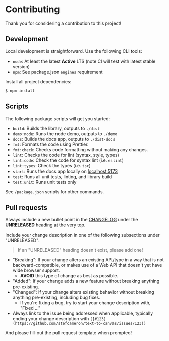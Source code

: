 # Contributing

Thank you for considering a contribution to this project!

## Development

Local development is straightforward. Use the following CLI tools:

*   `node`: At least the latest __Active__ LTS (note CI will test with latest stable version)
*   `npm`: See package.json `engines` requirement

Install all project dependencies:

```bash
$ npm install
```

## Scripts

The following package scripts will get you started:

*   `build`: Builds the library, outputs to `./dist`
*   `demo:node`: Runs the node demo, outputs to `./demo`
*   `docs`: Builds the docs app, outputs to `./dist-docs`
*   `fmt`: Formats the code using Prettier.
*   `fmt:check`: Checks code formatting without making any changes.
*   `lint`: Checks the code for lint (syntax, style, types)
*   `lint:code`: Check the code for syntax lint (i.e. `eslint`)
*   `lint:types`: Check the types (i.e. `tsc`)
*   `start`: Runs the docs app locally on [localhost:5173](http://localhost:5173/)
*   `test`: Runs all unit tests, linting, and library build
*   `test:unit`: Runs unit tests only

See `/package.json` scripts for other commands.

## Pull requests

Always include a new bullet point in the [CHANGELOG](./CHANGELOG.md) under the __UNRELEASED__ heading at the very top.

Include your change description in one of the following subsections under "UNRELEASED":

> If an "UNRELEASED" heading doesn't exist, please add one!

-   "Breaking": If your change alters an existing API/type in a way that is not backward-compatible, or makes use of a Web API that doesn't yet have wide browser support.
    -   __AVOID__ this type of change as best as possible.
-   "Added": If your change adds a new feature without breaking anything pre-existing.
-   "Changed": If your change alters existing behavior without breaking anything pre-existing, including bug fixes.
    -   If you're fixing a bug, try to start your change description with, "Fixed ..."
-   Always link to the issue being addressed when applicable, typically ending your change description with `([#123](https://github.com/stefcameron/text-to-canvas/issues/123))`

And please fill-out the pull request template when prompted!
